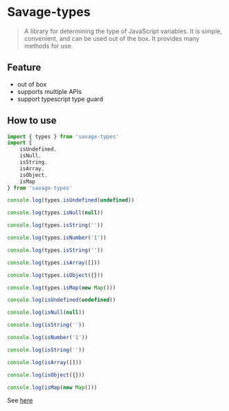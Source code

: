 # Savage-types

> A library for determining the type of JavaScript variables. It is simple, convenient, and can be used out of the box. It provides many methods for use.

## Feature

- out of box
- supports multiple APIs
- support typescript type guard

## How to use

```typescript
import { types } from 'savage-types'
import {
	isUndefined,
	isNull,
	isString,
	isArray,
	isObject,
	isMap
} from 'savage-types'

console.log(types.isUndefined(undefined))

console.log(types.isNull(null))

console.log(types.isString(''))

console.log(types.isNumber('1'))

console.log(types.isString(''))

console.log(types.isArray([]))

console.log(types.isObject({}))

console.log(types.isMap(new Map()))

console.log(isUndefined(undefined))

console.log(isNull(null))

console.log(isString(''))

console.log(isNumber('1'))

console.log(isString(''))

console.log(isArray([]))

console.log(isObject({}))

console.log(isMap(new Map()))

```


See [here](https://savage181855.github.io/savage-libs/savage-types/)